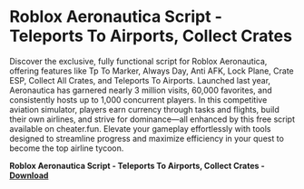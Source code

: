 <h1>Roblox Aeronautica Script - Teleports To Airports, Collect Crates</h1>

Discover the exclusive, fully functional script for Roblox Aeronautica, offering features like Tp To Marker, Always Day, Anti AFK, Lock Plane, Crate ESP, Collect All Crates, and Teleports To Airports. Launched last year, Aeronautica has garnered nearly 3 million visits, 60,000 favorites, and consistently hosts up to 1,000 concurrent players. In this competitive aviation simulator, players earn currency through tasks and flights, build their own airlines, and strive for dominance—all enhanced by this free script available on cheater.fun. Elevate your gameplay effortlessly with tools designed to streamline progress and maximize efficiency in your quest to become the top airline tycoon.

**Roblox Aeronautica Script - Teleports To Airports, Collect Crates - [Download](https://www.dlgram.com/public/files/api.php?shortened=tCX8BF)**


